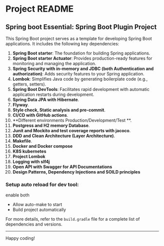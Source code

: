 # Project README

## Spring boot Essential: Spring Boot Plugin Project

This Spring Boot project serves as a template for developing Spring Boot applications. It includes the following key
dependencies:

1. **Spring Boot starter**: The foundation for building Spring applications.
2. **Spring Boot starter Actuator**: Provides production-ready features for monitoring and managing the application.
3. **Spring Security with in-memory and JDBC (both Authentication and authorization)**: Adds security features to your
   Spring application.
4. **Lombok**: Simplifies Java code by generating boilerplate code (e.g., getters, setters).
5. **Spring Boot DevTools**: Facilitates rapid development with automatic application restarts during development.
6. **Spring Data JPA with Hibernate**.
7. **Flyway**.
8. **Style check, Static analysis and pre-commit**.
9. **CI/CD with GitHub actions**.
10. **Different environments Production/Development/Test **.
11. **Postgress and H2 memory Database**.
12. **Junit and Mockito and test coverage reports with jacoco**.
13. **DDD and Clean Architecture (Layer Architecture)**.
14. **Makefile**.
15. **Docker and Docker compose**
16. **K8S kubernetes**
17. **Project Lombok**
18. **Logging with slf4j**
19. **Open API with Swagger for API Documentations**
20. **Design Patterns, Dependency Injections and SOILD principles**

### Setup auto reload for dev tool:

enable both

- Allow auto-make to start
- Build project automatically

For more details, refer to the `build.gradle` file for a complete list of dependencies and versions.

---

Happy coding!